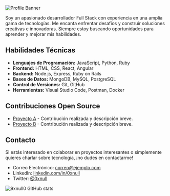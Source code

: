 ![Profile Banner](https://wallpaperaccess.com/full/1338353.jpg)

Soy un apasionado desarrollador Full Stack con experiencia en una amplia gama de tecnologías. Me encanta enfrentar desafíos y construir soluciones creativas e innovadoras. Siempre estoy buscando oportunidades para aprender y mejorar mis habilidades.

## Habilidades Técnicas

- **Lenguajes de Programación:** JavaScript, Python, Ruby
- **Frontend:** HTML, CSS, React, Angular
- **Backend:** Node.js, Express, Ruby on Rails
- **Bases de Datos:** MongoDB, MySQL, PostgreSQL
- **Control de Versiones:** Git, GitHub
- **Herramientas:** Visual Studio Code, Postman, Docker

## Contribuciones Open Source

- [Proyecto A](https://github.com/proyecto-a) - Contribución realizada y descripción breve.
- [Proyecto B](https://github.com/proyecto-b) - Contribución realizada y descripción breve.

## Contacto

Si estás interesado en colaborar en proyectos interesantes o simplemente quieres charlar sobre tecnología, ¡no dudes en contactarme!

- Correo Electrónico: [correo@ejemplo.com](mailto:correo@ejemplo.com)
- LinkedIn: [linkedin.com/in/0xnull](https://www.linkedin.com/in/0xnull)
- Twitter: [@0xnull](https://twitter.com/0xnull)

![9xnull0 GitHub stats](https://github-readme-stats.vercel.app/api?username=0xnull0&show_icons=true&bg_color=00000000)
